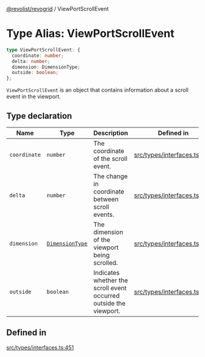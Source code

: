 [@revolist/revogrid](README.md) / ViewPortScrollEvent

# Type Alias: ViewPortScrollEvent

```ts
type ViewPortScrollEvent: {
  coordinate: number;
  delta: number;
  dimension: DimensionType;
  outside: boolean;
};
```

`ViewPortScrollEvent` is an object that contains information about a scroll
event in the viewport.

## Type declaration

| Name | Type | Description | Defined in |
| ------ | ------ | ------ | ------ |
| `coordinate` | `number` | The coordinate of the scroll event. | [src/types/interfaces.ts:459](https://github.com/revolist/revogrid/blob/39cfd614966a26ee6ce63b18984e6b24b2874cc5/src/types/interfaces.ts#L459) |
| `delta` | `number` | The change in coordinate between scroll events. | [src/types/interfaces.ts:463](https://github.com/revolist/revogrid/blob/39cfd614966a26ee6ce63b18984e6b24b2874cc5/src/types/interfaces.ts#L463) |
| `dimension` | [`DimensionType`](TypeAlias.DimensionType.md) | The dimension of the viewport being scrolled. | [src/types/interfaces.ts:455](https://github.com/revolist/revogrid/blob/39cfd614966a26ee6ce63b18984e6b24b2874cc5/src/types/interfaces.ts#L455) |
| `outside` | `boolean` | Indicates whether the scroll event occurred outside the viewport. | [src/types/interfaces.ts:467](https://github.com/revolist/revogrid/blob/39cfd614966a26ee6ce63b18984e6b24b2874cc5/src/types/interfaces.ts#L467) |

## Defined in

[src/types/interfaces.ts:451](https://github.com/revolist/revogrid/blob/39cfd614966a26ee6ce63b18984e6b24b2874cc5/src/types/interfaces.ts#L451)
